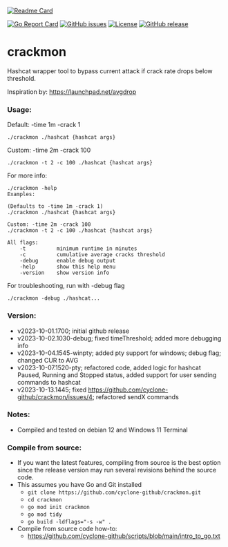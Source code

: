 [![Readme Card](https://github-readme-stats.vercel.app/api/pin/?username=cyclone-github&repo=crackmon&theme=gruvbox)](https://github.com/cyclone-github/crackmon/)

[![Go Report Card](https://goreportcard.com/badge/github.com/cyclone-github/crackmon)](https://goreportcard.com/report/github.com/cyclone-github/crackmon)
[![GitHub issues](https://img.shields.io/github/issues/cyclone-github/crackmon.svg)](https://github.com/cyclone-github/crackmon/issues)
[![License](https://img.shields.io/github/license/cyclone-github/crackmon.svg)](LICENSE)
[![GitHub release](https://img.shields.io/github/release/cyclone-github/crackmon.svg)](https://github.com/cyclone-github/crackmon/releases)
<!-- [![Go Reference](https://pkg.go.dev/badge/github.com/cyclone-github/crackmon.svg)](https://pkg.go.dev/github.com/cyclone-github/crackmon) -->

# crackmon
Hashcat wrapper tool to bypass current attack if crack rate drops below threshold.

Inspiration by: https://launchpad.net/avgdrop

### Usage:
Default: -time 1m -crack 1
```
./crackmon ./hashcat {hashcat args}
```
Custom: -time 2m -crack 100
```
./crackmon -t 2 -c 100 ./hashcat {hashcat args}
```
For more info:
```
./crackmon -help
Examples:

(Defaults to -time 1m -crack 1)
./crackmon ./hashcat {hashcat args}

Custom: -time 2m -crack 100
./crackmon -t 2 -c 100 ./hashcat {hashcat args}

All flags:
	-t      	minimum runtime in minutes
	-c      	cumulative average cracks threshold
	-debug  	enable debug output
	-help   	show this help menu
	-version	show version info
```
For troubleshooting, run with -debug flag
```
./crackmon -debug ./hashcat...
```
### Version:
- v2023-10-01.1700; initial github release
- v2023-10-02.1030-debug; fixed timeThreshold; added more debugging info
- v2023-10-04.1545-winpty; added pty support for windows; debug flag; changed CUR to AVG
- v2023-10-07.1520-pty; refactored code, added logic for hashcat Paused, Running and Stopped status, added support for user sending commands to hashcat
- v2023-10-13.1445; fixed https://github.com/cyclone-github/crackmon/issues/4; refactored sendX commands

### Notes:
- Compiled and tested on debian 12 and Windows 11 Terminal

### Compile from source:
- If you want the latest features, compiling from source is the best option since the release version may run several revisions behind the source code.
- This assumes you have Go and Git installed
  - `git clone https://github.com/cyclone-github/crackmon.git`
  - `cd crackmon`
  - `go mod init crackmon`
  - `go mod tidy`
  - `go build -ldflags="-s -w" .`
- Compile from source code how-to:
  - https://github.com/cyclone-github/scripts/blob/main/intro_to_go.txt
